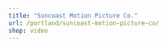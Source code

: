 ```yaml
---
title: "Suncoast Motion Picture Co."
url: /portland/suncoast-motion-picture-co/
shop: video
---
```

